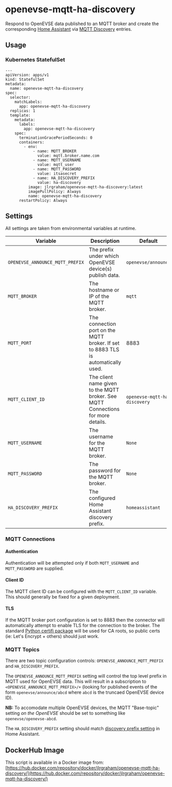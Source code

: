 # openevse-mqtt-ha-discovery

Respond to OpenEVSE data published to an MQTT broker and create the corresponding [Home Assistant](https://www.home-assistant.io/) via [MQTT Discovery](https://www.home-assistant.io/docs/mqtt/discovery/) entries.

## Usage

### Kubernetes StatefulSet

    ---
    apiVersion: apps/v1
    kind: StatefulSet
    metadata:
      name: openevse-mqtt-ha-discovery
    spec:
      selector:
        matchLabels:
          app: openevse-mqtt-ha-discovery
      replicas: 1
      template:
        metadata:
          labels:
            app: openevse-mqtt-ha-discovery
        spec:
          terminationGracePeriodSeconds: 0
          containers:
            - env:
                - name: MQTT_BROKER
                  value: mqtt.broker.name.com
                - name: MQTT_USERNAME
                  value: mqtt_user
                - name: MQTT_PASSWORD
                  value: itsasecret
                - name: HA_DISCOVERY_PREFIX
                  value: ha-discovery
              image: jlrgraham/openevse-mqtt-ha-discovery:latest
              imagePullPolicy: Always
              name: openevse-mqtt-ha-discovery
          restartPolicy: Always

## Settings

All settings are taken from environmental variables at runtime.

| Variable | Description | Default |
| -------- | ----------- | ------- |
| `OPENEVSE_ANNOUNCE_MQTT_PREFIX` | The prefix under which OpenEVSE device(s) publish data. | `openevse/announce` |
| `MQTT_BROKER` | The hostname or IP of the MQTT broker. | `mqtt` |
| `MQTT_PORT` | The connection port on the MQTT broker.  If set to 8883 TLS is automatically used. | 8883 |
| `MQTT_CLIENT_ID` | The client name given to the MQTT broker.  See MQTT Connections for more details. | `openevse-mqtt-ha-discovery ` |
| `MQTT_USERNAME` | The username for the MQTT broker. | `None` |
| `MQTT_PASSWORD` | The password for the MQTT broker. | `None` |
| `HA_DISCOVERY_PREFIX` | The configured Home Assistant discovery prefix. | `homeassistant` |


### MQTT Connections

#### Authentication

Authentication will be attempted only if both `MQTT_USERNAME` and `MQTT_PASSWORD` are supplied.

#### Client ID

The MQTT client ID can be configured with the `MQTT_CLIENT_ID` variable.  This should generally be fixed for a given deployment.

#### TLS

If the MQTT broker port configuration is set to 8883 then the connector will automatically attempt to enable TLS for the connection to the broker.  The standard [Python certifi package](https://pypi.org/project/certifi/) will be used for CA roots, so public certs (ie: Let's Encrypt + others) should just work.

### MQTT Topics

There are two topic configuration controls: `OPENEVSE_ANNOUNCE_MQTT_PREFIX` and `HA_DISCOVERY_PREFIX`.

The `OPENEVSE_ANNOUNCE_MQTT_PREFIX` setting will control the top level prefix in MQTT used for OpenEVSE data.  This will result in a subscription to `<OPENEVSE_ANNOUNCE_MQTT_PREFIX>/+` (looking for published events of the form `openevse/announce/abcd` where `abcd` is the truncaed OpenEVSE device ID).

**NB:** To accomodate multiple OpenEVSE devices, the MQTT "Base-topic" setting *on the OpenEVSE* should be set to something like `openevse/openevse-abcd`. 

The `HA_DISCOVERY_PREFIX` setting should match [discovery prefix setting](https://www.home-assistant.io/docs/mqtt/discovery/#discovery_prefix) in Home Assistant.

## DockerHub Image

This script is available in a Docker image from: [https://hub.docker.com/repository/docker/jlrgraham/openevse-mqtt-ha-discovery/](https://hub.docker.com/repository/docker/jlrgraham/openevse-mqtt-ha-discovery/)
